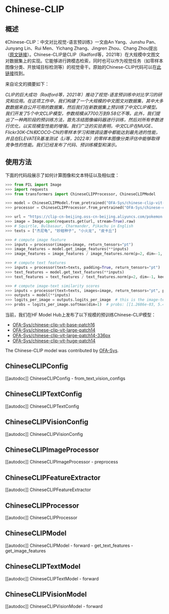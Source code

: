 <!--版权2022年HuggingFace团队保留所有权利。
根据Apache许可证第2.0版（“许可证”）授权；您除非符合许可证，否则不得使用此文件。您可以在以下位置获得许可证的副本
http://www.apache.org/licenses/LICENSE-2.0
除非适用法律要求或书面同意，根据许可证分发的软件是按原样分发的“按现状”基础，无论是明示还是暗示的任何保证或条件。请参阅许可证特定语言下的权限和限制。
⚠️请注意，此文件是Markdown格式的，但包含了我们文档生成器的特定语法（类似于MDX），可能无法正确地在您的Markdown查看器中呈现。
-->
# Chinese-CLIP

## 概述

《Chinese-CLIP：中文对比视觉-语言预训练》一文由An Yang、Junshu Pan、Junyang Lin、Rui Men、Yichang Zhang、Jingren Zhou、Chang Zhou提出（[原文链接](https://arxiv.org/abs/2211.01335)）。Chinese-CLIP是CLIP（Radford等，2021年）在大规模中文图文对数据集上的实现。它能够进行跨模态检索，同时也可以作为视觉任务（如零样本图像分类、开放域目标检测等）的视觉骨干。原始的Chinese-CLIP代码可以在[此链接](https://github.com/OFA-Sys/Chinese-CLIP)找到。

来自论文的摘要如下：

*CLIP的巨大成功（Radford等，2021年）推动了视觉-语言预训练中对比学习的研究和应用。在这项工作中，我们构建了一个大规模的中文图文对数据集，其中大多数数据来自公开可用的数据集，然后我们在新数据集上预训练了中文CLIP模型。我们开发了5个中文CLIP模型，参数规模从7700万到9.58亿不等。此外，我们提出了一种两阶段的预训练方法，首先冻结图像编码器进行训练，然后对所有参数进行优化，以实现模型性能的增强。我们广泛的实验表明，中文CLIP在MUGE、Flickr30K-CN和COCO-CN的零样本学习和微调设置中都能达到最先进的性能，并且在ELEVATER基准测试（Li等，2022年）的零样本图像分类评估中能够取得竞争性的性能。我们已经发布了代码、预训练模型和演示。*

## 使用方法
下面的代码段展示了如何计算图像和文本特征以及相似度：
```python
>>> from PIL import Image
>>> import requests
>>> from transformers import ChineseCLIPProcessor, ChineseCLIPModel

>>> model = ChineseCLIPModel.from_pretrained("OFA-Sys/chinese-clip-vit-base-patch16")
>>> processor = ChineseCLIPProcessor.from_pretrained("OFA-Sys/chinese-clip-vit-base-patch16")

>>> url = "https://clip-cn-beijing.oss-cn-beijing.aliyuncs.com/pokemon.jpeg"
>>> image = Image.open(requests.get(url, stream=True).raw)
>>> # Squirtle, Bulbasaur, Charmander, Pikachu in English
>>> texts = ["杰尼龟", "妙蛙种子", "小火龙", "皮卡丘"]

>>> # compute image feature
>>> inputs = processor(images=image, return_tensors="pt")
>>> image_features = model.get_image_features(**inputs)
>>> image_features = image_features / image_features.norm(p=2, dim=-1, keepdim=True)  # normalize

>>> # compute text features
>>> inputs = processor(text=texts, padding=True, return_tensors="pt")
>>> text_features = model.get_text_features(**inputs)
>>> text_features = text_features / text_features.norm(p=2, dim=-1, keepdim=True)  # normalize

>>> # compute image-text similarity scores
>>> inputs = processor(text=texts, images=image, return_tensors="pt", padding=True)
>>> outputs = model(**inputs)
>>> logits_per_image = outputs.logits_per_image  # this is the image-text similarity score
>>> probs = logits_per_image.softmax(dim=1)  # probs: [[1.2686e-03, 5.4499e-02, 6.7968e-04, 9.4355e-01]]
```

当前，我们在HF Model Hub上发布了以下规模的预训练Chinese-CLIP模型：
- [OFA-Sys/chinese-clip-vit-base-patch16](https://huggingface.co/OFA-Sys/chinese-clip-vit-base-patch16)
- [OFA-Sys/chinese-clip-vit-large-patch14](https://huggingface.co/OFA-Sys/chinese-clip-vit-large-patch14)
- [OFA-Sys/chinese-clip-vit-large-patch14-336px](https://huggingface.co/OFA-Sys/chinese-clip-vit-large-patch14-336px)
- [OFA-Sys/chinese-clip-vit-huge-patch14](https://huggingface.co/OFA-Sys/chinese-clip-vit-huge-patch14)

The Chinese-CLIP model was contributed by [OFA-Sys](https://huggingface.co/OFA-Sys). 

## ChineseCLIPConfig

[[autodoc]] ChineseCLIPConfig
    - from_text_vision_configs

## ChineseCLIPTextConfig

[[autodoc]] ChineseCLIPTextConfig

## ChineseCLIPVisionConfig

[[autodoc]] ChineseCLIPVisionConfig

## ChineseCLIPImageProcessor

[[autodoc]] ChineseCLIPImageProcessor
    - preprocess

## ChineseCLIPFeatureExtractor

[[autodoc]] ChineseCLIPFeatureExtractor

## ChineseCLIPProcessor

[[autodoc]] ChineseCLIPProcessor

## ChineseCLIPModel

[[autodoc]] ChineseCLIPModel
    - forward
    - get_text_features
    - get_image_features

## ChineseCLIPTextModel

[[autodoc]] ChineseCLIPTextModel
    - forward

## ChineseCLIPVisionModel

[[autodoc]] ChineseCLIPVisionModel
    - forward